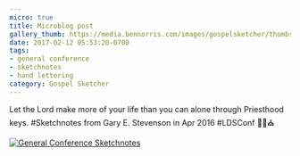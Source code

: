 ```yaml
---
micro: true
title: Microblog post
gallery_thumb: https://media.bennorris.com/images/gospelsketcher/thumbs/apr-16-1-stevenson.jpg
date: 2017-02-12 05:53:20-0700
tags:
- general conference
- sketchnotes
- hand lettering
category: Gospel Sketcher
---
```


Let the Lord make more of your life than you can alone through Priesthood keys. #Sketchnotes from Gary E. Stevenson in Apr 2016 #LDSConf ✍🏼⛪️

[![General Conference Sketchnotes](https://media.bennorris.com/images/gospelsketcher/general-conference/apr-2016/apr-16-1-stevenson.jpg)](https://media.bennorris.com/images/gospelsketcher/general-conference/apr-2016/apr-16-1-stevenson.jpg)
